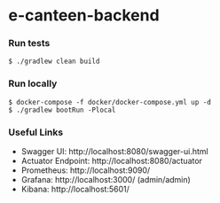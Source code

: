 # e-canteen-backend


### Run tests
`$ ./gradlew clean build`

### Run locally
```
$ docker-compose -f docker/docker-compose.yml up -d
$ ./gradlew bootRun -Plocal
```

### Useful Links
* Swagger UI: http://localhost:8080/swagger-ui.html
* Actuator Endpoint: http://localhost:8080/actuator
* Prometheus: http://localhost:9090/
* Grafana: http://localhost:3000/ (admin/admin)
* Kibana: http://localhost:5601/
